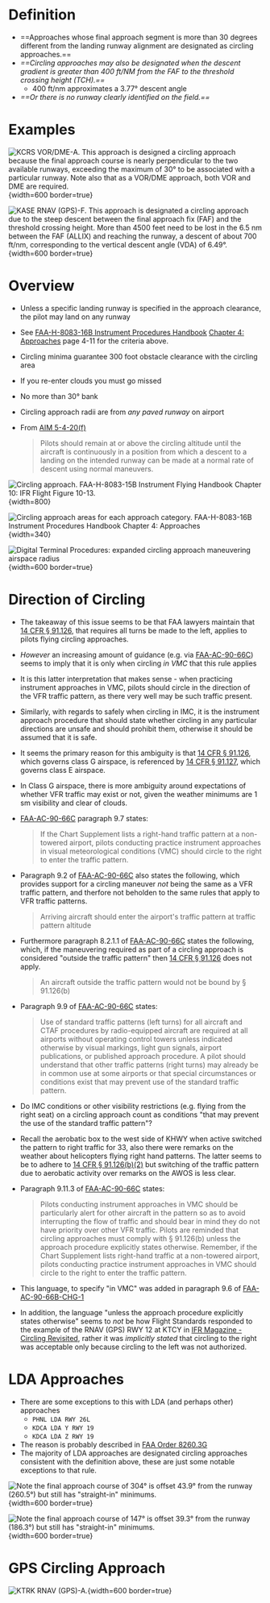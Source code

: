# Definition

* ==Approaches whose final approach segment is more than 30 degrees different from the landing runway alignment are designated as circling approaches.==
* *==Circling approaches may also be designated when the descent gradient is greater than 400 ft/NM from the FAF to the threshold crossing height (TCH).==*
  * 400 ft/nm approximates a 3.77&#176; descent angle
* *==Or there is no runway clearly identified on the field.==*

# Examples

![KCRS VOR/DME-A. This approach is designed a circling approach because the final approach course is nearly perpendicular to the two available runways, exceeding the maximum of 30&#176; to be associated with a particular runway. Note also that as a VOR/DME approach, both VOR and DME are required.](/img/iap/kcrs-vor-dme-a.png){width=600 border=true}

![KASE RNAV (GPS)-F. This approach is designated a circling approach due to the steep descent between the final approach fix (FAF) and the threshold crossing height. More than 4500 feet need to be lost in the 6.5 nm between the FAF (ALLIX) and reaching the runway, a descent of about 700 ft/nm, corresponding to the vertical descent angle (VDA) of 6.49&#176;.](/img/iap/kase-rnav-gps-f.png){width=600 border=true}

# Overview

* Unless a specific landing runway is specified in the approach clearance, the pilot may land on any runway
* See [FAA-H-8083-16B Instrument Procedures Handbook](https://www.faa.gov/regulations_policies/handbooks_manuals/aviation/instrument_procedures_handbook) [Chapter 4: Approaches](https://www.faa.gov/sites/faa.gov/files/regulations_policies/handbooks_manuals/aviation/instrument_procedures_handbook/FAA-H-8083-16B_Chapter_4.pdf) page 4-11 for the criteria above.
* Circling minima guarantee 300 foot obstacle clearance with the circling area
* If you re-enter clouds you must go missed
* No more than 30&#176; bank
* Circling approach radii are from *any paved runway* on airport
* From [AIM 5-4-20(f)](https://www.faa.gov/air_traffic/publications/atpubs/aim_html/chap5_section_4.html#$paragraph5-4-20)

    > Pilots should remain at or above the circling altitude until the aircraft is continuously in a position from which a descent to a landing on the intended runway can be made at a normal rate of descent using normal maneuvers.

![Circling approach. [FAA-H-8083-15B Instrument Flying Handbook](https://www.faa.gov/sites/faa.gov/files/regulations_policies/handbooks_manuals/aviation/FAA-H-8083-15B.pdf) Chapter 10: IFR Flight Figure 10-13.](/img/ifh/ifh-figure-10-13-circling-approaches.jpg){width=800}

![Circling approach areas for each approach category. [FAA-H-8083-16B Instrument Procedures Handbook](https://www.faa.gov/regulations_policies/handbooks_manuals/aviation/instrument_procedures_handbook) [Chapter 4: Approaches](https://www.faa.gov/sites/faa.gov/files/regulations_policies/handbooks_manuals/aviation/instrument_procedures_handbook/FAA-H-8083-16B_Chapter_4.pdf)](/img/iph/iph-figure-4-2-circling-approach-area.jpg){width=340}

![Digital Terminal Procedures: expanded circling approach maneuvering airspace radius](/img/tpp/dtpp-circling-radius.jpg){width=600 border=true}

# Direction of Circling

* The takeaway of this issue seems to be that FAA lawyers maintain that [14 CFR &sect; 91.126](https://www.ecfr.gov/current/title-14/chapter-I/subchapter-F/part-91/subpart-B/subject-group-ECFRe4c59b5f5506932/section-91.126), that requires all turns be made to the left, applies to pilots flying circling approaches.
* *However* an increasing amount of guidance (e.g. via [FAA-AC-90-66C](https://www.faa.gov/documentLibrary/media/Advisory_Circular/AC_90-66C.pdf)) seems to imply that it is only when circling *in VMC* that this rule applies
* It is this latter interpretation that makes sense - when practicing instrument approaches in VMC, pilots should circle in the direction of the VFR traffic pattern, as there very well may be such traffic present.
* Similarly, with regards to safely when circling in IMC, it is the instrument approach procedure that should state whether circling in any particular directions are unsafe and should prohibit them, otherwise it should be assumed that it is safe.
* It seems the primary reason for this ambiguity is that [14 CFR &sect; 91.126](https://www.ecfr.gov/current/title-14/chapter-I/subchapter-F/part-91/subpart-B/subject-group-ECFRe4c59b5f5506932/section-91.126), which governs class G airspace, is referenced by [14 CFR &sect; 91.127](https://www.ecfr.gov/current/title-14/chapter-I/subchapter-F/part-91/subpart-B/subject-group-ECFRe4c59b5f5506932/section-91.127), which governs class E airspace.
* In Class G airspace, there is more ambiguity around expectations of whether VFR traffic may exist or not, given the weather minimums are 1 sm visibility and clear of clouds.
* [FAA-AC-90-66C](https://www.faa.gov/documentLibrary/media/Advisory_Circular/AC_90-66C.pdf) paragraph 9.7 states:

    > If the Chart Supplement lists a right-hand traffic pattern at a non-towered airport, pilots conducting practice instrument approaches in visual meteorological conditions (VMC) should circle to the right to enter the traffic pattern.

* Paragraph 9.2 of [FAA-AC-90-66C](https://www.faa.gov/documentLibrary/media/Advisory_Circular/AC_90-66C.pdf) also states the following, which provides support for a circling maneuver *not* being the same as a VFR traffic pattern, and therfore not beholden to the same rules that apply to VFR traffic patterns.

    > Arriving aircraft should enter the airport's traffic pattern at traffic pattern altitude

* Furthermore paragraph 8.2.1.1 of [FAA-AC-90-66C](https://www.faa.gov/documentLibrary/media/Advisory_Circular/AC_90-66C.pdf) states the following, which, if the maneuvering required as part of a circling approach is considered "outside the traffic pattern" then [14 CFR &sect; 91.126](https://www.ecfr.gov/current/title-14/chapter-I/subchapter-F/part-91/subpart-B/subject-group-ECFRe4c59b5f5506932/section-91.126) does not apply.

    > An aircraft outside the traffic pattern would not be bound by &sect; 91.126(b)

* Paragraph 9.9 of [FAA-AC-90-66C](https://www.faa.gov/documentLibrary/media/Advisory_Circular/AC_90-66C.pdf) states:

    > Use of standard traffic patterns (left turns) for all aircraft and CTAF procedures by radio-equipped aircraft are required at all airports without operating control towers unless indicated otherwise by visual markings, light gun signals, airport publications, or published approach procedure. A pilot should understand that other traffic patterns (right turns) may already be in common use at some airports or that special circumstances or conditions exist that may prevent use of the standard traffic pattern.

* Do IMC conditions or other visibility restrictions (e.g. flying from the right seat) on a circling approach count as conditions "that may prevent the use of the standard traffic pattern"?
* Recall the aerobatic box to the west side of KHWY when active switched the pattern to right traffic for 33, also there were remarks on the weather about helicopters flying right hand patterns. The latter seems to be to adhere to [14 CFR &sect; 91.126(b)(2)](https://www.ecfr.gov/current/title-14/part-91/section-91.126#p-91.126(b)(2)) but switching of the traffic pattern due to aerobatic activity over remarks on the AWOS is less clear.
* Paragraph 9.11.3 of [FAA-AC-90-66C](https://www.faa.gov/documentLibrary/media/Advisory_Circular/AC_90-66C.pdf) states:

    > Pilots conducting instrument approaches in VMC should be particularly alert for other aircraft in the pattern so as to avoid interrupting the flow of traffic and should bear in mind they do not have priority over other VFR traffic. Pilots are reminded that circling approaches must comply with &sect; 91.126(b) unless the approach procedure explicitly states otherwise. Remember, if the Chart Supplement lists right-hand traffic at a non-towered airport, pilots conducting practice instrument approaches in VMC should circle to the right to enter the traffic pattern.

* This language, to specify "in VMC" was added in paragraph 9.6 of [FAA-AC-90-66B-CHG-1](https://www.faa.gov/documentLibrary/media/Advisory_Circular/AC_90-66B_CHG_1.pdf)
* In addition, the language "unless the approach procedure explicitly states otherwise" seems to *not* be how Flight Standards responded to the example of the RNAV (GPS) RWY 12 at KTCY in [IFR Magazine - Circling Revisited](https://www.ifr-magazine.com/system/circling-revisited/), rather it was *implicitly stated* that circling to the right was acceptable only because circling to the left was not authorized.

# LDA Approaches

* There are some exceptions to this with LDA (and perhaps other) approaches
  * `PHNL LDA RWY 26L`
  * `KDCA LDA Y RWY 19`
  * `KDCA LDA Z RWY 19`
* The reason is probably described in [FAA Order 8260.3G](https://www.faa.gov/documentLibrary/media/Order/Order_8260.3G.pdf)
* The majority of LDA approaches are designated circling approaches consistent with the definition above, these are just some notable exceptions to that rule.

![Note the final approach course of 304&#176; is offset 43.9&#176; from the runway (260.5&#176;) but still has "straight-in" minimums.](/img/iap/phnl-lda-rwy-26l.png){width=600 border=true}

![Note the final approach course of 147&#176; is offset 39.3&#176; from the runway (186.3&#176;) but still has "straight-in" minimums.](/img/iap/kdca-lda-z-rwy-19.png){width=600 border=true}

# GPS Circling Approach

![KTRK RNAV (GPS)-A.](/img/iap/ktrk-rnav-gps-a.png){width=600 border=true}
